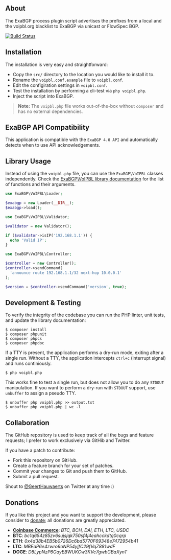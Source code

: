 ## About

The ExaBGP process plugin script advertises the prefixes from a local and the
voipbl.org blacklist to ExaBGP via unicast or FlowSpec BGP.

[![Build Status](https://travis-ci.org/GeertHauwaerts/exabgp-voipbl.svg?branch=master)](https://travis-ci.org/GeertHauwaerts/exabgp-voipbl)

## Installation

The installation is very easy and straightforward:

  * Copy the `src/` directory to the location you would like to install it to.
  * Rename the `voipbl.conf.example` file to `voipbl.conf`.
  * Edit the configiration settings in `voipbl.conf`.
  * Test the installation by performing a cli-test via `php voipbl.php`.
  * Inject the script into ExaBGP.

> __Note:__
> The `voipbl.php` file works out-of-the-box without `composer` and has no external dependencies.

## ExaBGP API Compatibility

This application is compatible with the `ExaBGP 4.0 API` and automatically detects
when to use API acknowledgements.

## Library Usage

Instead of using the `voipbl.php` file, you can use the `ExaBGP\VoIPBL` classes independently. Check the
[ExaBGP\VoIPBL library documentation](docs/php/README.md) for the list of functions and their arguments.

```php
use ExaBGP\VoIPBL\Loader;

$exabgp = new Loader(__DIR__);
$exabgp->load();
```

```php
use ExaBGP\VoIPBL\Validator;

$validator = new Validator();

if ($validator->isIP('192.168.1.1')) {
  echo 'Valid IP';
}
```

```php
use ExaBGP\VoIPBL\Controller;

$controller = new Controller();
$controller->sendCommand(
  'announce route 192.168.1.1/32 next-hop 10.0.0.1'
);

$version = $controller->sendCommand('version', true);
```

## Development & Testing

To verify the integrity of the codebase you can run the PHP linter, unit tests, and update the library documentation:

```console
$ composer install
$ composer phpunit
$ composer phpcs
$ composer phpdoc
```

If a TTY is present, the application performs a dry-run mode, exiting after a single run. Without a TTY,
the application intercepts `ctrl+c` (interrupt signal) and runs continiously.

```console
$ php voipbl.php
```

This works fine to test a single run, but does not allow you to do any `STDOUT` manipulation. If you want to perform a dry-run with `STDOUT` support, use `unbuffer` to assign a pseudo TTY.

```console
$ unbuffer php voipbl.php >> output.txt
$ unbuffer php voipbl.php | wc -l
```

## Collaboration

The GitHub repository is used to keep track of all the bugs and feature
requests; I prefer to work exclusively via GitHib and Twitter.

If you have a patch to contribute:

  * Fork this repository on GitHub.
  * Create a feature branch for your set of patches.
  * Commit your changes to Git and push them to GitHub.
  * Submit a pull request.

Shout to [@GeertHauwaerts](https://twitter.com/GeertHauwaerts) on Twitter at
any time :)

## Donations

If you like this project and you want to support the development, please consider to [donate](https://commerce.coinbase.com/checkout/45c6916d-19ae-40c9-8ef7-7fb7ad30f8e2); all donations are greatly appreciated.

* **[Coinbase Commerce](https://commerce.coinbase.com/checkout/45c6916d-19ae-40c9-8ef7-7fb7ad30f8e2)**: *BTC, BCH, DAI, ETH, LTC, USDC*
* **BTC**: *bc1q654z85zv6sujsjqk750sf4j4eahcckdtq0cqrp*
* **ETH**: *0x4d38b4EB5b0726Dc6bd5770F69348e7472954b41*
* **LTC**: *MBEaP6e4zwro6oNP54yjfC29fVqZ881wdF*
* **DOGE**: *D8LypNzP6GayEBWUKCw3KVc7gwbGBaXynT*
